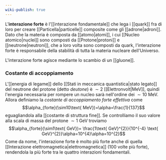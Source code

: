 ```yaml
---
wiki-publish: true
---
```

L'**interazione forte** è l'[[interazione fondamentale]] che lega i [[quark]] fra di loro per creare [[Particella|particelle]] composite come gli [[adrone|adroni]]. Dato che la materia è composta da [[atomo|atomi]], i cui [[Nucleo atomico|nuclei]] sono composti da [[Protone|protoni]] e [[neutrone|neutroni]], che a loro volta sono composti da quark, l'interazione forte è responsabile della stabilità di tutta la materia nucleare dell'Universo.

L'interazione forte agisce mediante lo scambio di un [[gluone]].
### Costante di accoppiamento
L'[[energia di legame]] dello [[Stati in meccanica quantistica|stato legato]] del neutrone del protone (detto *deutone*) è $\sim2$ [[Elettronvolt|MeV]], quindi l'energia necessaria per rompere un nucleo sarà nell'ordine dei $\sim10$ MeV. Allora definiamo la *costante di accoppiamento forte effettiva* come
$$\alpha_{forte}(\sim10\text{ MeV})=\alpha=\frac{1}{137}$$
eguagliandola alla [[costante di struttura fine]]. Se controlliamo il suo valore alla scala di massa del protone $\sim1$ GeV troviamo
$$\alpha_{forte}(\sim1\text{ GeV})= \frac{1\text{ GeV}^{2}}{10^{-4} \text{ GeV}^{2}}\alpha=10^{4}\alpha=10^{2}$$
Come da nome, l'interazione forte è molto più forte anche di quella [[Interazione elettromagnetica|elettromagnetica]] (100 volte più forte), rendendola la più forte tra le quattro interazioni fondamentali.